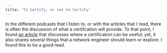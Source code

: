 ```yaml
---
title: 'To Certify, or not to Certify'
---
```


In the different podcasts that I listen to, or with the articles that I read, there is often the discussion of what a certifcation will provide.  To that point, I found [an article](https://goo.gl/aZMFTV) that discusses where a certification can be useful; yet, it also shares several things that a network engineer should learn or explore.  I found this to be a good read.  